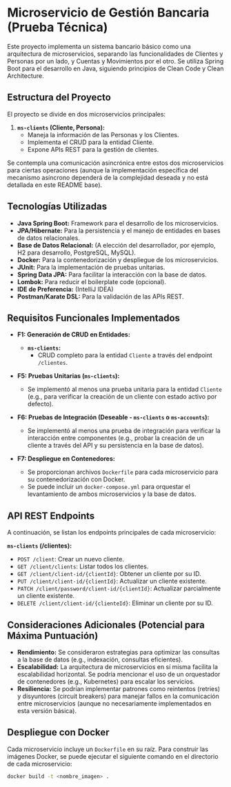 # Microservicio de Gestión Bancaria (Prueba Técnica)

Este proyecto implementa un sistema bancario básico como una arquitectura de microservicios, separando las funcionalidades de Clientes y Personas por un lado, y Cuentas y Movimientos por el otro. Se utiliza Spring Boot para el desarrollo en Java, siguiendo principios de Clean Code y Clean Architecture.

## Estructura del Proyecto

El proyecto se divide en dos microservicios principales:

1.  **`ms-clients` (Cliente, Persona):**
    * Maneja la información de las Personas y los Clientes.
    * Implementa el CRUD para la entidad Cliente.
    * Expone APIs REST para la gestión de clientes.

Se contempla una comunicación asincrónica entre estos dos microservicios para ciertas operaciones (aunque la implementación específica del mecanismo asíncrono dependerá de la complejidad deseada y no está detallada en este README base).

## Tecnologías Utilizadas

* **Java Spring Boot:** Framework para el desarrollo de los microservicios.
* **JPA/Hibernate:** Para la persistencia y el manejo de entidades en bases de datos relacionales.
* **Base de Datos Relacional:** (A elección del desarrollador, por ejemplo, H2 para desarrollo, PostgreSQL, MySQL).
* **Docker:** Para la contenedorización y despliegue de los microservicios.
* **JUnit:** Para la implementación de pruebas unitarias.
* **Spring Data JPA:** Para facilitar la interacción con la base de datos.
* **Lombok:** Para reducir el boilerplate code (opcional).
* **IDE de Preferencia:** (IntelliJ IDEA)
* **Postman/Karate DSL:** Para la validación de las APIs REST.

## Requisitos Funcionales Implementados

* **F1: Generación de CRUD en Entidades:**
    * **`ms-clients`:**
        * CRUD completo para la entidad `Cliente` a través del endpoint `/clientes`.

* **F5: Pruebas Unitarias (`ms-clients`):**
    * Se implementó al menos una prueba unitaria para la entidad `Cliente` (e.g., para verificar la creación de un cliente con estado activo por defecto).

* **F6: Pruebas de Integración (Deseable - `ms-clients` o `ms-accounts`):**
    * Se implementó al menos una prueba de integración para verificar la interacción entre componentes (e.g., probar la creación de un cliente a través del API y su persistencia en la base de datos).

* **F7: Despliegue en Contenedores:**
    * Se proporcionan archivos `Dockerfile` para cada microservicio para su contenedorización con Docker.
    * Se puede incluir un `docker-compose.yml` para orquestar el levantamiento de ambos microservicios y la base de datos.

## API REST Endpoints

A continuación, se listan los endpoints principales de cada microservicio:

**`ms-clients` (/clientes):**

* `POST /client`: Crear un nuevo cliente.
* `GET /client/clients`: Listar todos los clientes.
* `GET /client/client-id/{clientId}`: Obtener un cliente por su ID.
* `PUT /client/client-id/{clientId}`: Actualizar un cliente existente.
* `PATCH /client/password/client-id/{clientId}`: Actualizar parcialmente un cliente existente.
* `DELETE /client/client-id/{clienteId}`: Eliminar un cliente por su ID.

## Consideraciones Adicionales (Potencial para Máxima Puntuación)

* **Rendimiento:** Se consideraron estrategias para optimizar las consultas a la base de datos (e.g., indexación, consultas eficientes).
* **Escalabilidad:** La arquitectura de microservicios en sí misma facilita la escalabilidad horizontal. Se podría mencionar el uso de un orquestador de contenedores (e.g., Kubernetes) para escalar los servicios.
* **Resiliencia:** Se podrían implementar patrones como reintentos (retries) y disyuntores (circuit breakers) para manejar fallos en la comunicación entre microservicios (aunque no necesariamente implementados en esta versión básica).

## Despliegue con Docker

Cada microservicio incluye un `Dockerfile` en su raíz. Para construir las imágenes Docker, se puede ejecutar el siguiente comando en el directorio de cada microservicio:

```bash
docker build -t <nombre_imagen> .
